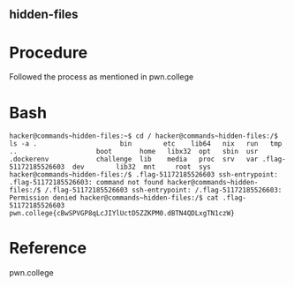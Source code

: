 ## hidden-files
# Procedure
Followed the process as mentioned in pwn.college
# Bash
`hacker@commands~hidden-files:~$ cd /
hacker@commands~hidden-files:/$ ls -a
.                     bin        etc    lib64   nix   run   tmp
..                    boot       home   libx32  opt   sbin  usr
.dockerenv            challenge  lib    media   proc  srv   var
.flag-51172185526603  dev        lib32  mnt     root  sys
hacker@commands~hidden-files:/$ .flag-51172185526603
ssh-entrypoint: .flag-51172185526603: command not found
hacker@commands~hidden-files:/$ /.flag-51172185526603
ssh-entrypoint: /.flag-51172185526603: Permission denied
hacker@commands~hidden-files:/$ cat .flag-51172185526603
pwn.college{cBwSPVGP8qLcJIYlUctD5ZZKPM0.dBTN4QDLxgTN1czW}`
# Reference
pwn.college
